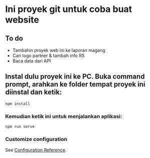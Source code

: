 # Ini proyek git untuk coba buat website

## To do
- Tambahin proyek web ini ke laporan magang
- Cari logo partner & tambah info RS
- Baca data dari API

## Instal dulu proyek ini ke PC. Buka command prompt, arahkan ke folder tempat proyek ini diinstal dan ketik:
```
npm install
```

### Kemudian ketik ini untuk menjalankan aplikasi:
```
npm run serve
```

### Customize configuration
See [Configuration Reference](https://cli.vuejs.org/config/).
